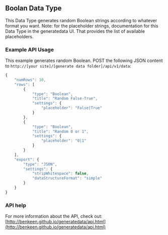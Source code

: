## Boolan Data Type

This Data Type generates random Boolean strings according to whatever format you want. Note: for the 
placeholder strings, documentation for this Data Type in the generatedata UI. That provides the list of available
placeholders.

### Example API Usage

This example generates random Boolean. POST the following JSON content to 
`http://[your site]/[generate data folder]/api/v1/data`:

```javascript
{
    "numRows": 10,
    "rows": [
        {
            "type": "Boolean",
            "title": "Random False-True",
            "settings": {
                "placeholder": "False|True"
            }
        },
        {
            "type": "Boolean",
            "title": "Random 0 or 1",
            "settings": {
                "placeholder": "0|1"
            }
        }
    ],
    "export": {
        "type": "JSON",
        "settings": {
            "stripWhitespace": false,
            "dataStructureFormat": "simple"
        }
    }
}
```

### API help

For more information about the API, check out:
[http://benkeen.github.io/generatedata/api.html](http://benkeen.github.io/generatedata/api.html)
